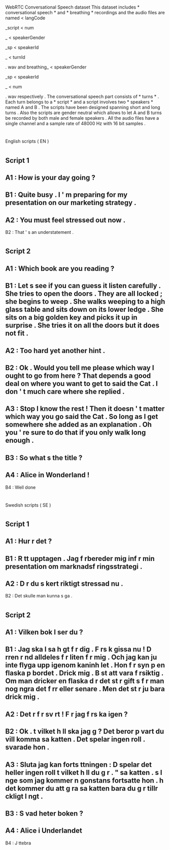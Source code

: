 #
WebRTC
Conversational
Speech
dataset
This
dataset
includes
*
conversational
speech
*
and
*
breathing
*
recordings
and
the
audio
files
are
named
<
langCode
>
_script
<
num
>
_
<
speakerGender
>
_sp
<
speakerId
>
_
<
turnId
>
.
wav
and
breathing_
<
speakerGender
>
_sp
<
speakerId
>
_
<
num
>
.
wav
respectively
.
The
conversational
speech
part
consists
of
*
turns
*
.
Each
turn
belongs
to
a
*
script
*
and
a
script
involves
two
*
speakers
*
named
A
and
B
.
The
scripts
have
been
designed
spanning
short
and
long
turns
.
Also
the
scripts
are
gender
neutral
which
allows
to
let
A
and
B
turns
be
recorded
by
both
male
and
female
speakers
.
All
the
audio
files
have
a
single
channel
and
a
sample
rate
of
48000
Hz
with
16
bit
samples
.
#
#
English
scripts
(
EN
)
#
#
#
Script
1
-
A1
:
How
is
your
day
going
?
-
B1
:
Quite
busy
.
I
'
m
preparing
for
my
presentation
on
our
marketing
strategy
.
-
A2
:
You
must
feel
stressed
out
now
.
-
B2
:
That
'
s
an
understatement
.
#
#
#
Script
2
-
A1
:
Which
book
are
you
reading
?
-
B1
:
Let
s
see
if
you
can
guess
it
listen
carefully
.
She
tries
to
open
the
doors
.
They
are
all
locked
;
she
begins
to
weep
.
She
walks
weeping
to
a
high
glass
table
and
sits
down
on
its
lower
ledge
.
She
sits
on
a
big
golden
key
and
picks
it
up
in
surprise
.
She
tries
it
on
all
the
doors
but
it
does
not
fit
.
-
A2
:
Too
hard
yet
another
hint
.
-
B2
:
Ok
.
Would
you
tell
me
please
which
way
I
ought
to
go
from
here
?
That
depends
a
good
deal
on
where
you
want
to
get
to
said
the
Cat
.
I
don
'
t
much
care
where
she
replied
.
-
A3
:
Stop
I
know
the
rest
!
Then
it
doesn
'
t
matter
which
way
you
go
said
the
Cat
.
So
long
as
I
get
somewhere
she
added
as
an
explanation
.
Oh
you
'
re
sure
to
do
that
if
you
only
walk
long
enough
.
-
B3
:
So
what
s
the
title
?
-
A4
:
Alice
in
Wonderland
!
-
B4
:
Well
done
#
#
Swedish
scripts
(
SE
)
#
#
#
Script
1
-
A1
:
Hur
r
det
?
-
B1
:
R
tt
upptagen
.
Jag
f
rbereder
mig
inf
r
min
presentation
om
marknadsf
ringsstrategi
.
-
A2
:
D
r
du
s
kert
riktigt
stressad
nu
.
-
B2
:
Det
skulle
man
kunna
s
ga
.
#
#
#
Script
2
-
A1
:
Vilken
bok
l
ser
du
?
-
B1
:
Jag
ska
l
sa
h
gt
f
r
dig
.
F
rs
k
gissa
nu
!
D
rren
r
nd
alldeles
f
r
liten
f
r
mig
.
Och
jag
kan
ju
inte
flyga
upp
igenom
kaninh
let
.
Hon
f
r
syn
p
en
flaska
p
bordet
.
Drick
mig
.
B
st
att
vara
f
rsiktig
.
Om
man
dricker
en
flaska
d
r
det
st
r
gift
s
f
r
man
nog
ngra
det
f
rr
eller
senare
.
Men
det
st
r
ju
bara
drick
mig
.
-
A2
:
Det
r
f
r
sv
rt
!
F
r
jag
f
rs
ka
igen
?
-
B2
:
Ok
.
t
vilket
h
ll
ska
jag
g
?
Det
beror
p
vart
du
vill
komma
sa
katten
.
Det
spelar
ingen
roll
.
svarade
hon
.
-
A3
:
Sluta
jag
kan
forts
ttningen
:
D
spelar
det
heller
ingen
roll
t
vilket
h
ll
du
g
r
.
"
sa
katten
.
s
l
nge
som
jag
kommer
n
gonstans
fortsatte
hon
.
h
det
kommer
du
att
g
ra
sa
katten
bara
du
g
r
tillr
ckligt
l
ngt
.
-
B3
:
S
vad
heter
boken
?
-
A4
:
Alice
i
Underlandet
-
B4
:
J
ttebra

